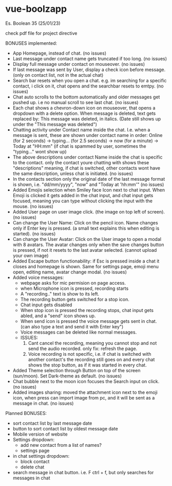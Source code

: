 # vue-boolzapp
Es. Boolean 35 (25/01/23) 

check pdf file for project directive


BONUSES implemented:

- App Homepage, instead of chat. (no issues)
- Last message under contact name gets truncated if too long. (no issues)
- Display full message under contact on mouseover. (no issues)
- If last message was sent by User, display a check icon before message. (only on contact list, not in the actual chat)
- Search bar resets when you open a chat. e.g. im searching for a specific contact, i click on it, chat opens and the searchbar resets to emtpy. (no issues)
- Chat auto scrolls to the bottom automatically and older messages get pushed up. i.e no manual scroll to see last chat. (no issues)
- Each chat shows a chevron-down icon on mouseover, that opens a dropdown with a delete option. When message is deleted, text gets replaced by: This message was deleted, in italics. (Date still shows up under the "This message was deleted")
- Chatting activity under Contact name inside the chat. I.e. when a message is sent, these are shown under contact name in order: Online (for 2 seconds) -> typing... (for 2.5 seconds) -> now (for a minute) -> Today at "HH:mm" (if chat is spammed by user, sometimes the "typing..." wont show up)
- The above descriptions under contact Name inside the chat is specific to the contact. only the contact youre chatting with shows these "descriptions" meaning, if chat is switched, other contacts wont have the same description, unless chat is initiated. (no issues)
- In the contacts section only the original date of the last message format is shown, i.e. "dd/mm/yyyy", "now" and "Today at 'hh:mm'" (no issues)
- Added Emojis selection when Smiley face Icon next to chat input. When Emoji is clicked it gets added in the chat input, and chat input gets focused, meaning you can type without clicking the input with the mouse. (no issues)
- Added User page on user image click. (the image on top left of screen). (no issues)
- Can change the User Name: Click on the pencil icon. Name changes only if Enter key is pressed. (a small text explains this when editing is started). (no issues)
- Can change the User Avatar: Click on the User image to open a modal with 8 avatars. The avatar changes only when the save changes button is pressed, if not it resets to the last avatar selected. (cannot upload your own image)
- Added Escape button functionability: if Esc is pressed inside a chat it closes and homepage is shown. Same for settings page, emoji menu open, editing name, avatar change modal. (no issues)
- Added voice messages:  
  - webpage asks for mic permision on page access. 
  - when Microphone icon is pressed, recording starts 
  - A "recording.." text is show to its left.
  - The recording button gets switched for a stop icon. 
  - Chat input gets disabled
  - When stop icon is pressed the recording stops, chat input gets abled, and a "send" icon shows up.
  - When send icon is pressed the voice message gets sent in chat. (can also type a text and send it with Enter key")
  - Voice messages can be deleted like normal messages.
  - ISSUES: 
    1. Cant cancel the recording, meaning you cannot stop and not send the audio recorded. only fix: refresh the page. 
    2. Voice recording is not specific, i.e. if chat is switched with another contact's the recording still goes on and every chat shows the stop button, as if it was started in every chat.
- Added Theme selection through Button on top of the screen (sun/moon). Set Dark-theme as default. (no issues)
- Chat bubble next to the moon icon focuses the Search input on click. (no issues)
- Added images sharing: moved the attachment icon next to the emoji icon, when press can import image from pc, and it will be sent as a message in chat. (no issues)


Planned BONUSES: 
- sort contact list by last message date
- button to sort contact list by oldest message date
- Mobile version of website
- Settings dropdown: 
  - add new contact from a list of names?
  - settings page
- in chat settings dropdown:
  - block contact
  - delete chat
- search message in chat button. i.e. F ctrl + f, but only searches for messages in chat 
  
